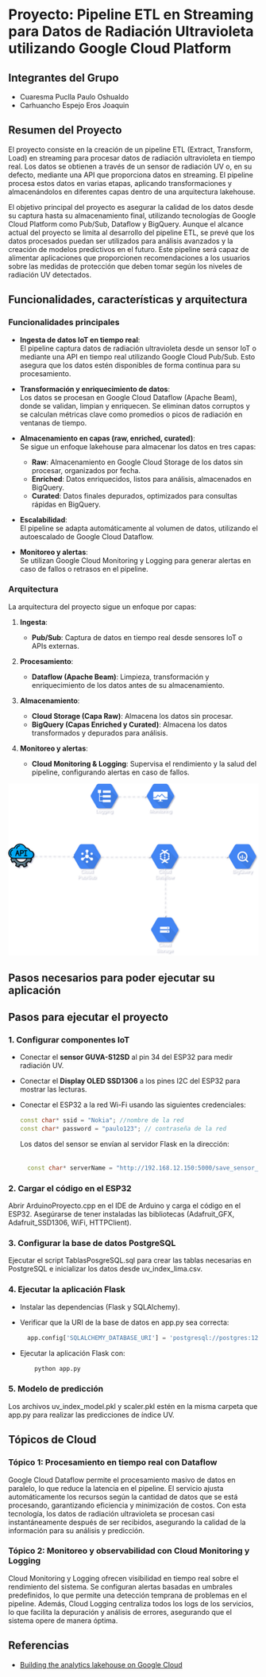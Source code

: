 # Proyecto: Pipeline ETL en Streaming para Datos de Radiación Ultravioleta utilizando Google Cloud Platform

## Integrantes del Grupo
- Cuaresma Puclla Paulo Oshualdo
- Carhuancho Espejo Eros Joaquin

## Resumen del Proyecto

El proyecto consiste en la creación de un pipeline ETL (Extract, Transform, Load) en streaming para procesar datos de radiación ultravioleta en tiempo real. Los datos se obtienen a través de un sensor de radiación UV o, en su defecto, mediante una API que proporciona datos en streaming. El pipeline procesa estos datos en varias etapas, aplicando transformaciones y almacenándolos en diferentes capas dentro de una arquitectura lakehouse.

El objetivo principal del proyecto es asegurar la calidad de los datos desde su captura hasta su almacenamiento final, utilizando tecnologías de Google Cloud Platform como Pub/Sub, Dataflow y BigQuery. Aunque el alcance actual del proyecto se limita al desarrollo del pipeline ETL, se prevé que los datos procesados puedan ser utilizados para análisis avanzados y la creación de modelos predictivos en el futuro. Este pipeline será capaz de alimentar aplicaciones que proporcionen recomendaciones a los usuarios sobre las medidas de protección que deben tomar según los niveles de radiación UV detectados.



## Funcionalidades, características y arquitectura

### Funcionalidades principales

- **Ingesta de datos IoT en tiempo real**:  
  El pipeline captura datos de radiación ultravioleta desde un sensor IoT o mediante una API en tiempo real utilizando Google Cloud Pub/Sub. Esto asegura que los datos estén disponibles de forma continua para su procesamiento.

- **Transformación y enriquecimiento de datos**:  
  Los datos se procesan en Google Cloud Dataflow (Apache Beam), donde se validan, limpian y enriquecen. Se eliminan datos corruptos y se calculan métricas clave como promedios o picos de radiación en ventanas de tiempo.

- **Almacenamiento en capas (raw, enriched, curated)**:  
  Se sigue un enfoque lakehouse para almacenar los datos en tres capas:
  - **Raw**: Almacenamiento en Google Cloud Storage de los datos sin procesar, organizados por fecha.
  - **Enriched**: Datos enriquecidos, listos para análisis, almacenados en BigQuery.
  - **Curated**: Datos finales depurados, optimizados para consultas rápidas en BigQuery.

- **Escalabilidad**:  
  El pipeline se adapta automáticamente al volumen de datos, utilizando el autoescalado de Google Cloud Dataflow.

- **Monitoreo y alertas**:  
  Se utilizan Google Cloud Monitoring y Logging para generar alertas en caso de fallos o retrasos en el pipeline.


### Arquitectura

La arquitectura del proyecto sigue un enfoque por capas:

1. **Ingesta**:  
   - **Pub/Sub**: Captura de datos en tiempo real desde sensores IoT o APIs externas.

2. **Procesamiento**:  
   - **Dataflow (Apache Beam)**: Limpieza, transformación y enriquecimiento de los datos antes de su almacenamiento.

3. **Almacenamiento**:  
   - **Cloud Storage (Capa Raw)**: Almacena los datos sin procesar.
   - **BigQuery (Capas Enriched y Curated)**: Almacena los datos transformados y depurados para análisis.

4. **Monitoreo y alertas**:  
   - **Cloud Monitoring & Logging**: Supervisa el rendimiento y la salud del pipeline, configurando alertas en caso de fallos.

![Diagrama de arquitectura](Arquitectura.svg)

## Pasos necesarios para poder ejecutar su aplicación

## Pasos para ejecutar el proyecto

### 1. Configurar componentes IoT
- Conectar el **sensor GUVA-S12SD** al pin 34 del ESP32 para medir radiación UV.
- Conectar el **Display OLED SSD1306** a los pines I2C del ESP32 para mostrar las lecturas.
- Conectar el ESP32 a la red Wi-Fi usando las siguientes credenciales:
  
  ```cpp
  const char* ssid = "Nokia"; //nombre de la red
  const char* password = "paulo123"; // contraseña de la red
  ```
    Los datos del sensor se envían al servidor Flask en la dirección:

  ```cpp

    const char* serverName = "http://192.168.12.150:5000/save_sensor_data";
  ```

### 2. Cargar el código en el ESP32
  Abrir ArduinoProyecto.cpp en el IDE de Arduino y carga el código en el ESP32.
  Asegúrarse de tener instaladas las bibliotecas (Adafruit_GFX, Adafruit_SSD1306, WiFi, HTTPClient).

### 3. Configurar la base de datos PostgreSQL

  Ejecutar el script TablasPosgreSQL.sql para crear las tablas necesarias en PostgreSQL e inicializar los datos desde     uv_index_lima.csv.

### 4. Ejecutar la aplicación Flask

 - Instalar las dependencias (Flask y SQLAlchemy).
 - Verificar que la URI de la base de datos en app.py sea correcta:
   
   ```python
     app.config['SQLALCHEMY_DATABASE_URI'] = 'postgresql://postgres:123@localhost:5432/IOT'
    ```

 - Ejecutar la aplicación Flask con:

    ```bash
        python app.py
    ```
### 5. Modelo de predicción

  Los archivos uv_index_model.pkl y scaler.pkl estén en la misma carpeta que app.py para realizar las predicciones de índice UV.

   
## Tópicos de Cloud

### Tópico 1: Procesamiento en tiempo real con Dataflow

Google Cloud Dataflow permite el procesamiento masivo de datos en paralelo, lo que reduce la latencia en el pipeline. El servicio ajusta automáticamente los recursos según la cantidad de datos que se está procesando, garantizando eficiencia y minimización de costos. Con esta tecnología, los datos de radiación ultravioleta se procesan casi instantáneamente después de ser recibidos, asegurando la calidad de la información para su análisis y predicción.

### Tópico 2: Monitoreo y observabilidad con Cloud Monitoring y Logging

Cloud Monitoring y Logging ofrecen visibilidad en tiempo real sobre el rendimiento del sistema. Se configuran alertas basadas en umbrales predefinidos, lo que permite una detección temprana de problemas en el pipeline. Además, Cloud Logging centraliza todos los logs de los servicios, lo que facilita la depuración y análisis de errores, asegurando que el sistema opere de manera óptima.

## Referencias

- [Building the analytics lakehouse on Google Cloud ](https://services.google.com/fh/files/emails/google-cloud-analytics-lakehouse_.pdf?utm_source=cgc-blog&utm_medium=blog&utm_campaign=NA&utm_content=blog-referral&utm_term=-)
